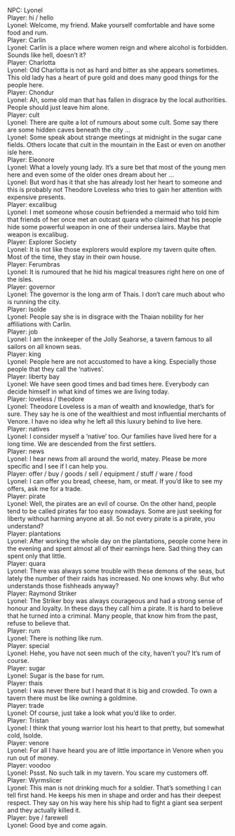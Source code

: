 NPC: Lyonel  
Player: hi / hello  
Lyonel: Welcome, my friend. Make yourself comfortable and have some food and rum.  
Player: Carlin  
Lyonel: Carlin is a place where women reign and where alcohol is forbidden. Sounds like hell, doesn’t it?  
Player: Charlotta  
Lyonel: Old Charlotta is not as hard and bitter as she appears sometimes. This old lady has a heart of pure gold and does many good things for the people here.  
Player: Chondur  
Lyonel: Ah, some old man that has fallen in disgrace by the local authorities. People should just leave him alone.  
Player: cult  
Lyonel: There are quite a lot of rumours about some cult. Some say there are some hidden caves beneath the city …  
Lyonel: Some speak about strange meetings at midnight in the sugar cane fields. Others locate that cult in the mountain in the East or even on another isle here.  
Player: Eleonore  
Lyonel: What a lovely young lady. It’s a sure bet that most of the young men here and even some of the older ones dream about her …  
Lyonel: But word has it that she has already lost her heart to someone and this is probably not Theodore Loveless who tries to gain her attention with expensive presents.  
Player: excalibug  
Lyonel: I met someone whose cousin befriended a mermaid who told him that friends of her once met an outcast quara who claimed that his people hide some powerful weapon in one of their undersea lairs. Maybe that weapon is excalibug.  
Player: Explorer Society  
Lyonel: It is not like those explorers would explore my tavern quite often. Most of the time, they stay in their own house.  
Player: Ferumbras  
Lyonel: It is rumoured that he hid his magical treasures right here on one of the isles.  
Player: governor  
Lyonel: The governor is the long arm of Thais. I don’t care much about who is running the city.  
Player: Isolde  
Lyonel: People say she is in disgrace with the Thaian nobility for her affiliations with Carlin.  
Player: job  
Lyonel: I am the innkeeper of the Jolly Seahorse, a tavern famous to all sailors on all known seas.  
Player: king  
Lyonel: People here are not accustomed to have a king. Especially those people that they call the ‘natives’.  
Player: liberty bay  
Lyonel: We have seen good times and bad times here. Everybody can decide himself in what kind of times we are living today.  
Player: loveless / theodore  
Lyonel: Theodore Loveless is a man of wealth and knowledge, that’s for sure. They say he is one of the wealthiest and most influential merchants of Venore. I have no idea why he left all this luxury behind to live here.  
Player: natives  
Lyonel: I consider myself a ‘native’ too. Our families have lived here for a long time. We are descended from the first settlers.  
Player: news  
Lyonel: I hear news from all around the world, matey. Please be more specific and I see if I can help you.  
Player: offer / buy / goods / sell / equipment / stuff / ware / food  
Lyonel: I can offer you bread, cheese, ham, or meat. If you’d like to see my offers, ask me for a trade.  
Player: pirate  
Lyonel: <sighs> Well, the pirates are an evil of course. On the other hand, people tend to be called pirates far too easy nowadays. Some are just seeking for liberty without harming anyone at all. So not every pirate is a pirate, you understand?  
Player: plantations  
Lyonel: After working the whole day on the plantations, people come here in the evening and spent almost all of their earnings here. Sad thing they can spent only that little.  
Player: quara  
Lyonel: There was always some trouble with these demons of the seas, but lately the number of their raids has increased. No one knows why. But who understands those fishheads anyway?  
Player: Raymond Striker  
Lyonel: The Striker boy was always courageous and had a strong sense of honour and loyalty. In these days they call him a pirate. It is hard to believe that he turned into a criminal. Many people, that know him from the past, refuse to believe that.  
Player: rum  
Lyonel: There is nothing like rum.  
Player: special  
Lyonel: Hehe, you have not seen much of the city, haven’t you? It’s rum of course.  
Player: sugar  
Lyonel: Sugar is the base for rum.  
Player: thais  
Lyonel: I was never there but I heard that it is big and crowded. To own a tavern there must be like owning a goldmine.  
Player: trade  
Lyonel: Of course, just take a look what you’d like to order.  
Player: Tristan  
Lyonel: I think that young warrior lost his heart to that pretty, but somewhat cold, Isolde.  
Player: venore  
Lyonel: For all I have heard you are of little importance in Venore when you run out of money.  
Player: voodoo  
Lyonel: Pssst. No such talk in my tavern. You scare my customers off.  
Player: Wyrmslicer  
Lyonel: This man is not drinking much for a soldier. That’s something I can tell first hand. He keeps his men in shape and order and has their deepest respect. They say on his way here his ship had to fight a giant sea serpent and they actually killed it.  
Player: bye / farewell  
Lyonel: Good bye and come again.  
